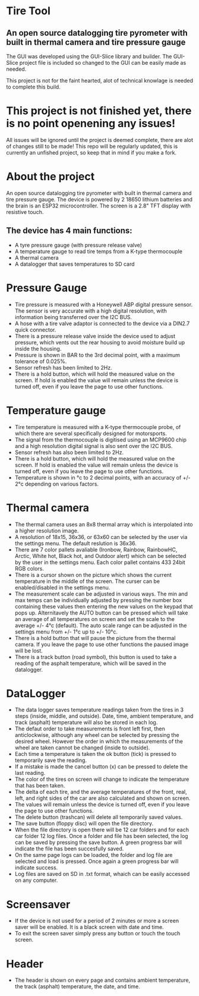 # Tire Tool
## An open source datalogging tire pyrometer with built in thermal camera and tire pressure gauge

The GUI was developed using the GUI-Slice library and builder. The GUI-Slice project file is included so changed to the GUI can be easily made as needed.

This project is not for the faint hearted, alot of technical knowlage is needed to complete this build. 

# This project is not finished yet, there is no point openening any issues! 
All issues will be ignored until the project is deemed complete, there are alot of changes still to be made!
This repo will be regularly updated, this is currently an unfished project, so keep that in mind if you make a fork.



# About the project
An open source datalogging tire pyrometer with built in thermal camera and tire pressure gauge.
The device is powered by 2 18650 lithium batteries and the brain is an ESP32 microcontroller.
The screen is a 2.8" TFT display with resistive touch.


## The device has 4 main functions:
* A tyre pressure gauge (with pressure release valve)
* A temperature gauge to read tire temps from a K-type thermocouple
* A thermal camera
* A datalogger that saves temperatures to SD card


# Pressure Gauge
* Tire pressure is measured with a Honeywell ABP digital pressure sensor. The sensor is very accurate with a high digital resolution, with information being transferred over the I2C BUS.
* A hose with a tire valve adaptor is connected to the device via a DIN2.7 quick connector.
* There is a pressure release valve inside the device used to adjust pressure, which vents out the rear housing to avoid moisture build up inside the housing.
* Pressure is shown in BAR to the 3rd decimal point, with a maximum tolerance of 0.025%.
* Sensor refresh has been limited to 2Hz.
* There is a hold button, which will hold the measured value on the screen. If hold is enabled the value will remain unless the device is turned off, even if you leave the page to use other functions.

# Temperature gauge
* Tire temperature is measured with a K-type thermocouple probe, of which there are several specifically designed for motorsports.
* The signal from the thermocouple is digitised using an MCP9600 chip and a high resolution digital signal is also sent over the I2C BUS.
* Sensor refresh has also been limited to 2Hz.
* There is a hold button, which will hold the measured value on the screen. If hold is enabled the value will remain unless the device is turned off, even if you leave the page to use other functions.
* Temperature is shown in °c to 2 decimal points, with an accuracy of +/- 2°c depending on various factors.

# Thermal camera
* The thermal camera uses an 8x8 thermal array which is interpolated into a higher resolution image.
* A resolution of 18x15, 36x36, or 63x60 can be selected by the user via the settings menu. The default reslution is 36x36.
* There are 7 color pallets avaliable (Ironbow, Rainbow, RainbowHC, Arctic, White hot, Black hot, and Outdoor alert) which can be selected by the user in the settings menu. Each color pallet contains 433 24bit RGB colors.
* There is a cursor shown on the picture which shows the current temperature in the middle of the screen. The curser can be enabled/disabled in the settings menu.
* The measurement scale can be adjusted in various ways. The min and max temps can be individually adjusted by pressing the number box containing these values then entering the new values on the keypad that pops up. Alternitavely the AUTO button can be pressed which will take an average of all temperatures on screen and set the scale to the average +/- 4°c (default).  The auto scale range can be adjusted in the settings menu from +/- 1°c up to +/- 10°c.
* There is a hold button that will pause the picture from the thermal camera. If you leave the page to use other functions the paused image will be lost.
* There is a track button (road symbol), this button is used to take a reading of the asphalt temperature, which will be saved in the datalogger.

# DataLogger
* The data logger saves temperature readings taken from the tires in 3 steps (inside, middle, and outside). Date, time, ambient temperature, and track (asphalt) temperature will also be stored in each log.
* The defaut order to take measurements is front left first, then anticlockwise, although any wheel can be selected by pressing the desired wheel. However the order in which the measurements of the wheel are taken cannot be changed (inside to outside).
* Each time a temperature is taken the ok button (tick) is pressed to temporarily save the reading. 
* If a mistake is made the cancel button (x) can be pressed to delete the last reading.
* The color of the tires on screen will change to indicate the temperature that has been taken.
* The delta of each tire, and the average temperatures of the front, real, left, and right sides of the car are also calculated and shown on screen.
* The values will remain unless the device is turned off, even if you leave the page to use other functions.
* The delete button (trashcan) will delete all temporarily saved values.
* The save button (floppy disc) will open the file directory.
* When the file directory is open there will be 12 car folders and for each car folder 12 log files. Once a folder and file has been selected, the log can be saved by pressing the save button. A green progress bar will indicate the file has been succesfully saved.
* On the same page logs can be loaded, the folder and log file are selected and load is pressed. Once again a green progress bar will indicate success.
* Log files are saved on SD in .txt format, whaich can be easily accessed on any computer.

# Screensaver
* If the device is not used for a period of 2 minutes or more a screen saver will be enabled. It is a black screen with date and time.
* To exit the screen saver simply press any button or touch the touch screen.

# Header
* The header is shown on every page and contains ambient temperature, the track (asphalt) temperature, the date, and time.


